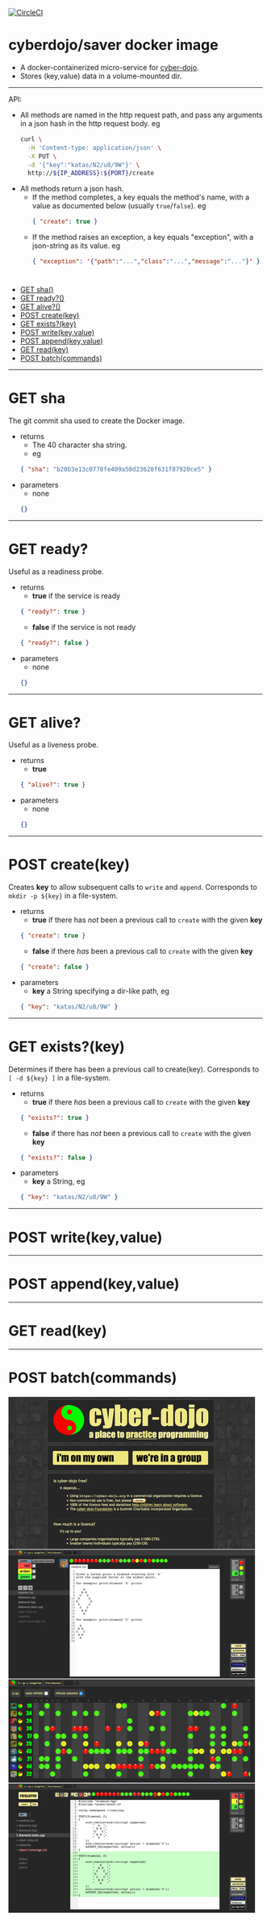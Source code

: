 
[![CircleCI](https://circleci.com/gh/cyber-dojo/saver.svg?style=svg)](https://circleci.com/gh/cyber-dojo/saver)

# cyberdojo/saver docker image

- A docker-containerized micro-service for [cyber-dojo](http://cyber-dojo.org).
- Stores (key,value) data in a volume-mounted dir.

- - - -
API:
  * All methods are named in the http request path, and pass any
    arguments in a json hash in the http request body. eg
    ```bash
    curl \
      -H 'Content-type: application/json' \
      -X PUT \
      -d '{"key":"katas/N2/u8/9W"}' \
      http://${IP_ADDRESS}:${PORT}/create
    ```
  * All methods return a json hash.
    * If the method completes, a key equals the method's name, with
      a value as documented below (usually ```true```/```false```). eg
      ```json
      { "create": true }
      ```
    * If the method raises an exception, a key equals "exception", with
      a json-string as its value. eg
      ```json
      { "exception": '{"path":"...","class":"...","message":"..."}' }
      ```

#
- [GET sha()](#get-sha)
- [GET ready?()](#get-ready)
- [GET alive?()](#get-alive)
- [POST create(key)](#post-createkey)
- [GET exists?(key)](#get-existskey)
- [POST write(key,value)](#post-writekeyvalue)
- [POST append(key,value)](#post-appendkeyvalue)
- [GET read(key)](#get-readkey)
- [POST batch(commands)](#get-batchcommands)

- - - -
# GET sha
The git commit sha used to create the Docker image.
- returns
  * The 40 character sha string.
  * eg
  ```json
  { "sha": "b28b3e13c0778fe409a50d23628f631f87920ce5" }
  ```
- parameters
  * none
  ```json
  {}
  ```

- - - -
# GET ready?
Useful as a readiness probe.
- returns
  * **true** if the service is ready
  ```json
  { "ready?": true }
  ```
  * **false** if the service is not ready
  ```json
  { "ready?": false }
  ```
- parameters
  * none
  ```json
  {}
  ```

- - - -
# GET alive?
Useful as a liveness probe.
- returns
  * **true**
  ```json
  { "alive?": true }
  ```
- parameters
  * none
  ```json
  {}
  ```

- - - -
# POST create(key)
Creates **key** to allow subsequent calls to ```write``` and ```append```.
Corresponds to ```mkdir -p ${key}``` in a file-system.
- returns
  * **true** if there has _not_ been a previous call to ```create``` with the given **key**
  ```json
  { "create": true }
  ```
  * **false** if there _has_ been a previous call to ```create``` with the given **key**
  ```json
  { "create": false }
  ```
- parameters
  * **key** a String specifying a dir-like path, eg
  ```json
  { "key": "katas/N2/u8/9W" }
  ```

- - - -
# GET exists?(key)
Determines if there has been a previous call to create(key).
Corresponds to ```[ -d ${key} ]``` in a file-system.
- returns
  * **true** if there _has_ been a previous call to ```create``` with the given **key**
  ```json
  { "exists?": true }
  ```
  * **false** if there has _not_ been a previous call to ```create``` with the given **key**
  ```json
  { "exists?": false }
  ```
- parameters
  * **key** a String, eg
  ```json
  { "key": "katas/N2/u8/9W" }
  ```

- - - -
# POST write(key,value)

- - - -
# POST append(key,value)

- - - -
# GET read(key)

- - - -
# POST batch(commands)

![cyber-dojo.org home page](https://github.com/cyber-dojo/cyber-dojo/blob/master/shared/home_page_snapshot.png)
